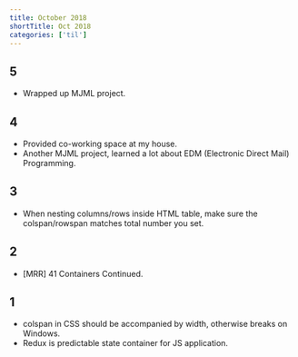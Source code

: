 ```yaml
---
title: October 2018
shortTitle: Oct 2018
categories: ['til']
---
```


## 5

- Wrapped up MJML project.

## 4

- Provided co-working space at my house.
- Another MJML project, learned a lot about EDM (Electronic Direct Mail) Programming.

## 3

- When nesting columns/rows inside HTML table, make sure the colspan/rowspan matches total number you set.

## 2

- [MRR] 41 Containers Continued.

## 1

- colspan in CSS should be accompanied by width, otherwise breaks on Windows.
- Redux is predictable state container for JS application.

